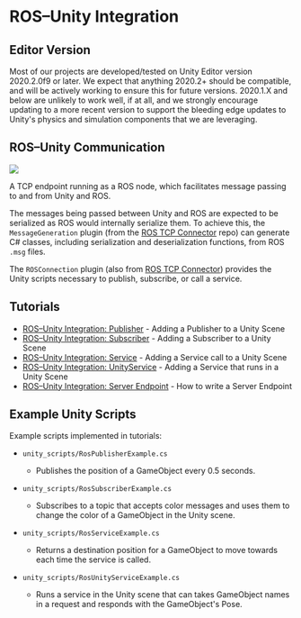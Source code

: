 # ROS–Unity Integration

## Editor Version
Most of our projects are developed/tested on Unity Editor version 2020.2.0f9 or later. We expect that anything 2020.2+ should be compatible, and will be actively working to ensure this for future versions. 2020.1.X and below are unlikely to work well, if at all, and we strongly encourage updating to a more recent version to support the bleeding edge updates to Unity's physics and simulation components that we are leveraging.

## ROS–Unity Communication
![](images/unity_ros.png)

A TCP endpoint running as a ROS node, which facilitates message passing to and from Unity and ROS.

The messages being passed between Unity and ROS are expected to be serialized as ROS would internally serialize them. To achieve this, the `MessageGeneration` plugin (from the [ROS TCP Connector](https://github.com/Unity-Technologies/ROS-TCP-Connector) repo) can generate C# classes, including serialization and deserialization functions, from ROS `.msg` files.

The `ROSConnection` plugin (also from [ROS TCP Connector](https://github.com/Unity-Technologies/ROS-TCP-Connector)) provides the Unity scripts necessary to publish, subscribe, or call a service.


## Tutorials
- [ROS–Unity Integration: Publisher](publisher.md) - Adding a Publisher to a Unity Scene
- [ROS–Unity Integration: Subscriber](subscriber.md) - Adding a Subscriber to a Unity Scene
- [ROS–Unity Integration: Service](service.md) - Adding a Service call to a Unity Scene
- [ROS–Unity Integration: UnityService](unity_service.md) - Adding a Service that runs in a Unity Scene
- [ROS–Unity Integration: Server Endpoint](server_endpoint.md) - How to write a Server Endpoint

## Example Unity Scripts

Example scripts implemented in tutorials:

- `unity_scripts/RosPublisherExample.cs`
	- Publishes the position of a GameObject every 0.5 seconds.

- `unity_scripts/RosSubscriberExample.cs`
	- Subscribes to a topic that accepts color messages and uses them to change the color of a GameObject in the Unity scene.

- `unity_scripts/RosServiceExample.cs`
	- Returns a destination position for a GameObject to move towards each time the service is called.

- `unity_scripts/RosUnityServiceExample.cs`
	- Runs a service in the Unity scene that can takes GameObject names in a request and responds with the GameObject's Pose.

